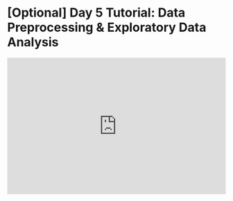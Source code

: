 <h1>[Optional] Day 5 Tutorial: Data Preprocessing & Exploratory Data Analysis</h1>
<iframe width="100%" height="315" src="https://www.youtube.com/embed/ni5BO0mO1x8" title="YouTube video player" frameborder="0" allow="accelerometer; autoplay; clipboard-write; encrypted-media; gyroscope; picture-in-picture" allowfullscreen></iframe>